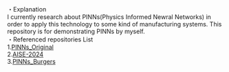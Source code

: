 ・Explanation  
I currently research about PINNs(Physics Informed Newral Networks) in order to apply this technology to some kind of manufacturing systems.
This repository is for demonstrating PINNs by myself.  
・Referenced repositories List  
1.[PINNs_Original](https://github.com/maziarraissi/PINNs)  
2.[AISE-2024](https://github.com/benmoseley/AISE-2024)  
3.[PINNs_Burgers](https://github.com/jayroxis/PINNs/tree/master) 